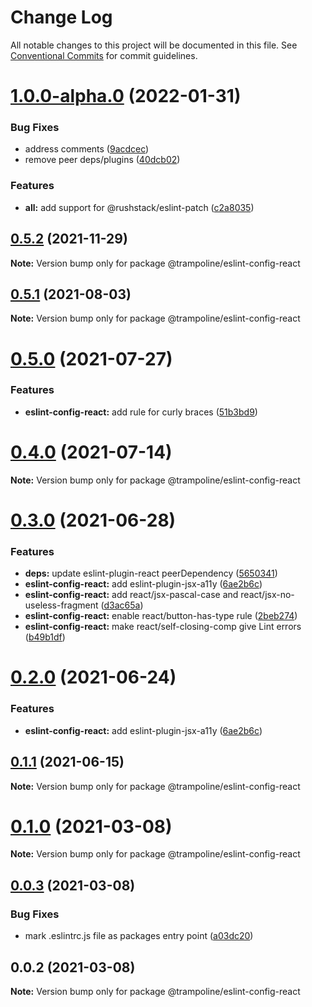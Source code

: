 # Change Log

All notable changes to this project will be documented in this file.
See [Conventional Commits](https://conventionalcommits.org) for commit guidelines.

# [1.0.0-alpha.0](https://github.com/Trampoline-CX/eslint-config/compare/@trampoline/eslint-config-react@0.5.2...@trampoline/eslint-config-react@1.0.0-alpha.0) (2022-01-31)


### Bug Fixes

* address comments ([9acdcec](https://github.com/Trampoline-CX/eslint-config/commit/9acdcec513a37fab8ae64650b9e9b4931508f18e))
* remove peer deps/plugins ([40dcb02](https://github.com/Trampoline-CX/eslint-config/commit/40dcb024b269abb8610729449db29855ad10a1c9))


### Features

* **all:** add support for @rushstack/eslint-patch ([c2a8035](https://github.com/Trampoline-CX/eslint-config/commit/c2a803572c2a604f2920ffa52f11db94a41f8310))





## [0.5.2](https://github.com/Trampoline-CX/eslint-config/compare/@trampoline/eslint-config-react@0.5.1...@trampoline/eslint-config-react@0.5.2) (2021-11-29)

**Note:** Version bump only for package @trampoline/eslint-config-react





## [0.5.1](https://github.com/Trampoline-CX/eslint-config/compare/@trampoline/eslint-config-react@0.5.0...@trampoline/eslint-config-react@0.5.1) (2021-08-03)

**Note:** Version bump only for package @trampoline/eslint-config-react





# [0.5.0](https://github.com/Trampoline-CX/eslint-config/compare/@trampoline/eslint-config-react@0.4.0...@trampoline/eslint-config-react@0.5.0) (2021-07-27)


### Features

* **eslint-config-react:** add rule for curly braces ([51b3bd9](https://github.com/Trampoline-CX/eslint-config/commit/51b3bd928fb315bd5b67e5aba60d2f602a9e18e4))





# [0.4.0](https://github.com/Trampoline-CX/eslint-config/compare/@trampoline/eslint-config-react@0.3.0...@trampoline/eslint-config-react@0.4.0) (2021-07-14)

**Note:** Version bump only for package @trampoline/eslint-config-react





# [0.3.0](https://github.com/Trampoline-CX/eslint-config/compare/@trampoline/eslint-config-react@0.1.1...@trampoline/eslint-config-react@0.3.0) (2021-06-28)


### Features

* **deps:** update eslint-plugin-react peerDependency ([5650341](https://github.com/Trampoline-CX/eslint-config/commit/5650341facb7fcecd504b896b6e41c4bfed6d701))
* **eslint-config-react:** add eslint-plugin-jsx-a11y ([6ae2b6c](https://github.com/Trampoline-CX/eslint-config/commit/6ae2b6ca19dbffe1d563d933db51d81b3105d7e3))
* **eslint-config-react:** add react/jsx-pascal-case and react/jsx-no-useless-fragment ([d3ac65a](https://github.com/Trampoline-CX/eslint-config/commit/d3ac65a0778098da3691b5a1c6f223d3b1d26a5d))
* **eslint-config-react:** enable react/button-has-type rule ([2beb274](https://github.com/Trampoline-CX/eslint-config/commit/2beb274bf0bd640b0cf0e3498ffcf3ae44e697d6))
* **eslint-config-react:** make react/self-closing-comp give Lint errors ([b49b1df](https://github.com/Trampoline-CX/eslint-config/commit/b49b1dfb0791d43ff63aa04cb3c7ae66a111697e))





# [0.2.0](https://github.com/Trampoline-CX/eslint-config/compare/@trampoline/eslint-config-react@0.1.1...@trampoline/eslint-config-react@0.2.0) (2021-06-24)


### Features

* **eslint-config-react:** add eslint-plugin-jsx-a11y ([6ae2b6c](https://github.com/Trampoline-CX/eslint-config/commit/6ae2b6ca19dbffe1d563d933db51d81b3105d7e3))






## [0.1.1](https://github.com/Trampoline-CX/eslint-config/compare/@trampoline/eslint-config-react@0.1.0...@trampoline/eslint-config-react@0.1.1) (2021-06-15)

**Note:** Version bump only for package @trampoline/eslint-config-react





# [0.1.0](https://github.com/Trampoline-CX/eslint-config/compare/@trampoline/eslint-config-react@0.0.3...@trampoline/eslint-config-react@0.1.0) (2021-03-08)

**Note:** Version bump only for package @trampoline/eslint-config-react





## [0.0.3](https://github.com/Trampoline-CX/eslint-config/compare/@trampoline/eslint-config-react@0.0.2...@trampoline/eslint-config-react@0.0.3) (2021-03-08)


### Bug Fixes

* mark .eslintrc.js file as packages entry point ([a03dc20](https://github.com/Trampoline-CX/eslint-config/commit/a03dc2095d357d1ccf436d35d269be6b64f1eb6e))





## 0.0.2 (2021-03-08)

**Note:** Version bump only for package @trampoline/eslint-config-react
